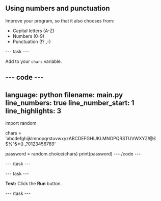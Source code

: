## Using numbers and punctuation

Improve your program, so that it also chooses from:

+ Capital letters (A-Z)
+ Numbers (0-9)
+ Punctuation (!?.,-)

--- task ---

Add to your `chars` variable. 

--- code ---
---
language: python
filename: main.py
line_numbers: true
line_number_start: 1
line_highlights: 3
---
import random

chars = 'abcdefghijklmnopqrstuvwxyzABCDEFGHIJKLMNOPQRSTUVWXYZ!@£$%^&*().,?0123456789'

password = random.choice(chars)
print(password)
--- /code ---

--- /task ---


--- task ---

**Test:** Click the **Run** button. 

--- /task ---
